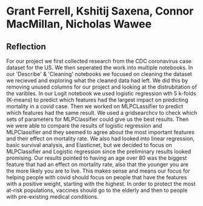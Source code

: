 # Grant Ferrell, Kshitij Saxena, Connor MacMillan, Nicholas Wawee
## Reflection
For our project we first collected research from the CDC coronavirus case dataset for the US. We then seperated the work into multiple notebooks. In our 'Describe' & 'Cleaning' notebooks we focused on cleaning the dataset we recieved and exploring what the cleaned data had left. We did this by removing unused columns for our project and looking at the distrubitation of the varibles. In our Logit notebook we used logistic regression wth 5 k-folds (K-means) to predict which features had the largest impact on predicting mortality in a covid case. Then we worked on MLPCLassifier to predict which features had the same result. We used a gridsearchcv to check which sets of parameters for MLPClassifier could give us the best results. Then we were able to compare the results of logistic regression and MLPClassifier and they seemed to agree about the most important features and their effect on mortality rate. We also had looked into linear regression, basic survival analysis, and Elasticnet, but we decided to focus on MLPClassifier and Logistic regression since the preliminary results looked promising. Our results pointed to having an age over 80 was the biggest feature that had an effect on mortality rate, also that the younger you are the more likely you are to live. This makes sense and means our focus for helping people with covid should focus on people that have the features with a positive weight, starting with the highest. In order to protect the most at-risk populations, vaccines should go to the elderly and then to people with pre-existing medical conditions.
